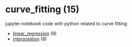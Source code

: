# curve_fitting (15)
jupyter notebook code with python related to curve fitting

+ [linear_regression](linear_regression/README.md) (9)
+ [interpolation](interpolation/README.md) (8)
